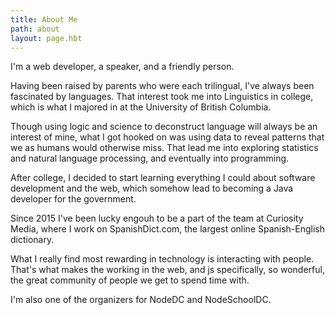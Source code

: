 ```yaml
---
title: About Me
path: about
layout: page.hbt
---
```


I'm a web developer, a speaker, and a friendly person.

Having been raised by parents who were each trilingual, I've always been
fascinated by languages. That interest took me into Linguistics in college,
which is what I majored in at the University of British Columbia.

Though using logic and science to deconstruct language will always be an
interest of mine, what I got hooked on was using data to reveal patterns that we
as humans would otherwise miss. That lead me into exploring statistics and
natural language processing, and eventually into programming.

After college, I decided to start learning everything I could about software
development and the web, which somehow lead to becoming a Java developer for
the government.

Since 2015 I've been lucky engouh to be a part of the team at Curiosity Media,
where I work on SpanishDict.com, the largest online Spanish-English dictionary.

What I really find most rewarding in technology is interacting with people.
That's what makes the working in the web, and js specifically, so
wonderful, the great community of people we get to spend time with.

I'm also one of the organizers for NodeDC and NodeSchoolDC.
